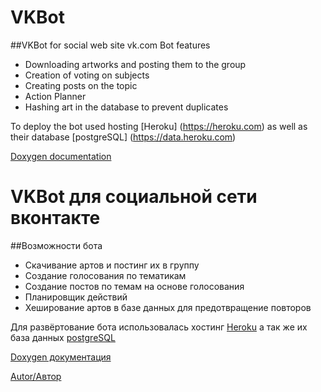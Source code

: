 # VKBot
##VKBot for social web site vk.com
Bot features
* Downloading artworks and posting them to the group
* Creation of voting on subjects
* Creating posts on the topic
* Action Planner
* Hashing art in the database to prevent duplicates

To deploy the bot used hosting [Heroku] (https://heroku.com) as well as their database [postgreSQL] (https://data.heroku.com)

[Doxygen documentation](https://hays0503.github.io/VKBot/html/index.html)


# VKBot для социальной сети вконтакте
##Возможности бота
* Скачивание артов и постинг их в группу
* Создание голосования по тематикам
* Создание постов по темам на основе голосования
* Планировщик действий
* Хеширование артов в базе данных для предотвращение повторов

Для развёртование бота использовалась хостинг [Heroku](https://heroku.com) а так же их база данных [postgreSQL](https://data.heroku.com)

[Doxygen документация](https://hays0503.github.io/VKBot/html/index.html)

[Autor/Автор](https://vk.com/hays0503)




